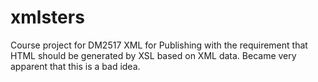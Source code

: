 # xmlsters
Course project for DM2517 XML for Publishing with the requirement that HTML should be generated by XSL based on XML data. Became very apparent that this is a bad idea.
